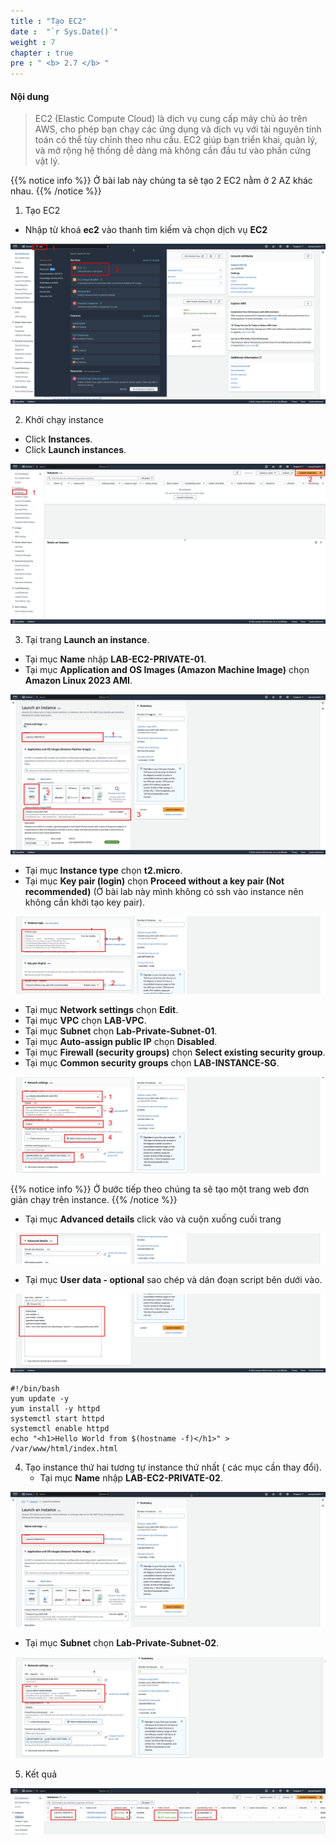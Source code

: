 ```yaml
---
title : "Tạo EC2"
date :  "`r Sys.Date()`" 
weight : 7
chapter : true
pre : " <b> 2.7 </b> "
---
```


#### Nội dung

>EC2 (Elastic Compute Cloud) là dịch vụ cung cấp máy chủ ảo trên AWS, cho phép bạn chạy các ứng dụng và dịch vụ với tài nguyên tính toán có thể tùy chỉnh theo nhu cầu. EC2 giúp bạn triển khai, quản lý, và mở rộng hệ thống dễ dàng mà không cần đầu tư vào phần cứng vật lý.


{{% notice info %}}
Ở bài lab này chúng ta sẽ tạo 2 EC2 nằm ở 2 AZ khác nhau.
{{% /notice %}}

1. Tạo EC2
  + Nhập từ khoá **ec2** vào thanh tìm kiếm và chọn dịch vụ **EC2**

![ec2](/images/2.prerequisite/createEC2-01.png)

2. Khởi chạy instance
  + Click **Instances**.
  + Click **Launch instances**.

![ec2](/images/2.prerequisite/createEC2-02.png)

3. Tại trang **Launch an instance**.
  + Tại mục **Name** nhập **LAB-EC2-PRIVATE-01**.
  + Tại mục **Application and OS Images (Amazon Machine Image)** chọn **Amazon Linux 2023 AMI**.
  
![ec2](/images/2.prerequisite/createEC2-03.png)

  + Tại mục **Instance type** chọn **t2.micro**.
  + Tại mục **Key pair (login)** chọn **Proceed without a key pair (Not recommended)** (Ở bài lab này mình không có ssh vào instance nên không cần khởi tạo key pair).
  
![ec2](/images/2.prerequisite/createEC2-04.png)

  + Tại mục **Network settings** chọn **Edit**. 
  + Tại mục **VPC** chọn **LAB-VPC**. 
  + Tại mục **Subnet** chọn **Lab-Private-Subnet-01**. 
  + Tại mục **Auto-assign public IP** chọn **Disabled**.
  + Tại mục **Firewall (security groups)** chọn **Select existing security group**. 
  + Tại mục **Common security groups** chọn **LAB-INSTANCE-SG**.

![ec2](/images/2.prerequisite/createEC2-05.png)

{{% notice info %}}
Ở bước tiếp theo chúng ta sẽ tạo một trang web đơn giản chạy trên instance.
{{% /notice %}}

  + Tại mục **Advanced details** click vào và cuộn xuống cuối trang

![ec2](/images/2.prerequisite/createEC2-06.png)

  + Tại mục **User data - optional** sao chép và dán đoạn script bên dưới vào.

![ec2](/images/2.prerequisite/createEC2-07.png)

  ```
  #!/bin/bash
yum update -y
yum install -y httpd
systemctl start httpd
systemctl enable httpd
echo "<h1>Hello World from $(hostname -f)</h1>" > /var/www/html/index.html
```


4. Tạo instance thứ hai tương tự instance thứ nhất ( các mục cần thay đổi).
   + Tại mục **Name** nhập **LAB-EC2-PRIVATE-02**.

![ec2](/images/2.prerequisite/createEC2-08.png)

  + Tại mục **Subnet** chọn **Lab-Private-Subnet-02**. 

![ec2](/images/2.prerequisite/createEC2-09.png)

5. Kết quả

![ec2](/images/2.prerequisite/createEC2-10.png)